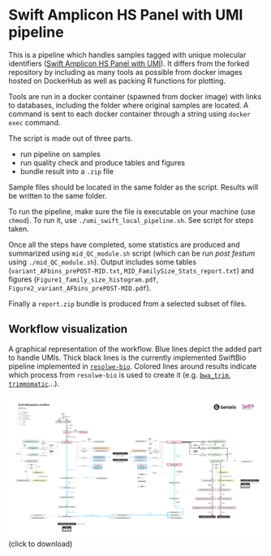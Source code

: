# Swift  Amplicon HS Panel with UMI pipeline

This is a pipeline which handles samples tagged with unique molecular identifiers 
([Swift  Amplicon HS Panel with UMI](https://swiftbiosci.com/products/new-swift-amplicon-hs-panels/)).
It differs from the forked repository by including as many tools as possible from docker
images hosted on DockerHub as well as packing R functions for plotting.

Tools are run in a docker container (spawned from docker image) with links to databases, including the
folder where original samples are located. A command is sent to each docker container through a string
using `docker exec` command.

The script is made out of three parts.
* run pipeline on samples
* run quality check and produce tables and figures
* bundle result into a `.zip` file

Sample files should be located in the same folder as the script. Results will be written to the same folder.

To run the pipeline, make sure the file is executable on your machine (use `chmod`). To run it, use 
`./umi_swift_local_pipeline.sh`. See script for steps taken.

Once all the steps have completed, some statistics are produced and summarized using 
`mid_QC_module.sh` script (which can be run _post festum_ using `./mid_QC_module.sh`). Output includes
some tables (`variant_AFbins_prePOST-MID.txt`, `MID_FamilySize_Stats_report.txt`) and figures
 (`Figure1_family_size_histogram.pdf`, `Figure2_variant_AFbins_prePOST-MID.pdf`).
 
Finally a `report.zip` bundle is produced from a selected subset of files.

## Workflow visualization
A graphical representation of the workflow. Blue lines depict the added part to handle UMIs. Thick black lines is the
currently implemented SwiftBio pipeline implemented in 
[`resolwe-bio`](https://github.com/genialis/resolwe-bio/blob/master/resolwe_bio/processes/workflows/amplicon.yml). Colored
lines around results indicate which process from `resolwe-bio` is used to create it (e.g. 
[`bwa_trim`](https://github.com/genialis/resolwe-bio/blob/master/resolwe_bio/processes/amplicon/bwa_trim.yml),
[`trimmomatic`](https://github.com/genialis/resolwe-bio/blob/master/resolwe_bio/processes/reads_processing/trimmomatic.yml)...).

![workflow chart](workflow.png "Swift  Amplicon HS Panel with UMI pipeline")
(click to download)
